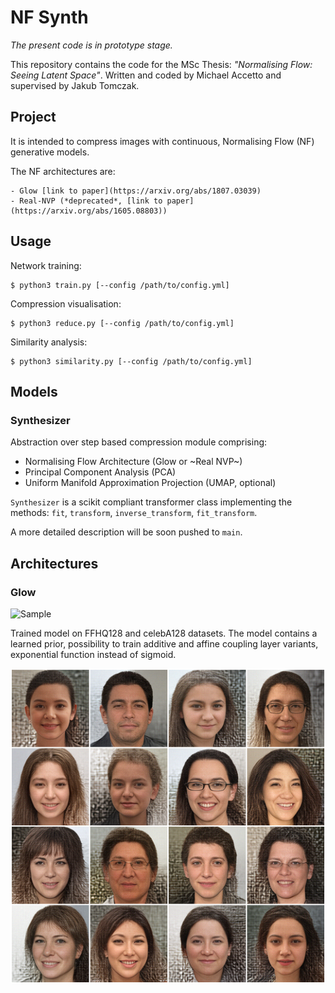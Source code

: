 # NF Synth

*The present code is in prototype stage.*

This repository contains the code for the MSc Thesis: *"Normalising Flow: Seeing Latent Space"*. Written and coded by Michael Accetto and supervised by Jakub Tomczak.

## Project

It is intended to compress images with continuous, Normalising Flow (NF) generative models.

The NF architectures are: 

	- Glow [link to paper](https://arxiv.org/abs/1807.03039)
	- Real-NVP (*deprecated*, [link to paper](https://arxiv.org/abs/1605.08803))

## Usage 

Network training:

	$ python3 train.py [--config /path/to/config.yml]

Compression visualisation:

	$ python3 reduce.py [--config /path/to/config.yml]

Similarity analysis:

	$ python3 similarity.py [--config /path/to/config.yml]

## Models

### Synthesizer

Abstraction over step based compression module comprising:

- Normalising Flow Architecture (Glow or ~Real NVP~)
- Principal Component Analysis (PCA)
- Uniform Manifold Approximation Projection (UMAP, optional)

`Synthesizer` is a scikit compliant transformer class implementing the methods: `fit`, `transform`,
`inverse_transform`, `fit_transform`.

A more detailed description will be soon pushed to `main`.


## Architectures

### Glow

![Sample](sample.png)

Trained model on FFHQ128 and celebA128 datasets. 
The model contains a learned prior, possibility to train additive and affine coupling layer variants,
exponential function instead of sigmoid. 

![Samples on training FFHQ-128](n-16_sample_t-0.50.png)
